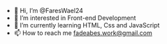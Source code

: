 - 👋 Hi, I’m @FaresWael24
- 👀 I’m interested in Front-end Development
- 🌱 I’m currently learning HTML, Css and JavaScript
- 📫 How to reach me fadeabes.work@gmail.com

<!---
FaresWael24/FaresWael24 is a ✨ special ✨ repository because its `README.md` (this file) appears on your GitHub profile.
You can click the Preview link to take a look at your changes.
--->

